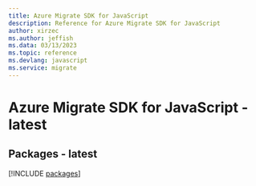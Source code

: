 ```yaml
---
title: Azure Migrate SDK for JavaScript
description: Reference for Azure Migrate SDK for JavaScript
author: xirzec
ms.author: jeffish
ms.data: 03/13/2023
ms.topic: reference
ms.devlang: javascript
ms.service: migrate
---
```

# Azure Migrate SDK for JavaScript - latest
## Packages - latest
[!INCLUDE [packages](migrate-index.md)]